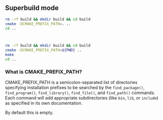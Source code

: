 


## Superbuild mode

```sh
rm -rf build && mkdir build && cd build
cmake -DCMAKE_PREFIX_PATH=. ..
cd ..



rm -rf build && mkdir build && cd build
cmake -DCMAKE_PREFIX_PATH=${PWD} ..
make
cd ..
```

### What is CMAKE_PREFIX_PATH?

CMAKE_PREFIX_PATH is a semicolon-separated list of directories specifying installation prefixes to be searched by the `find_package()`, `find_program()`, `find_library()`, `find_file()`, and `find_path()` commands. Each command will add appropriate subdirectories (like `bin`, `lib`, or `include`) as specified in its own documentation.

By default this is empty.
